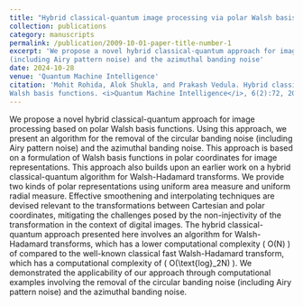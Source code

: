 ```yaml
---
title: "Hybrid classical-quantum image processing via polar Walsh basis functions"
collection: publications
category: manuscripts
permalink: /publication/2009-10-01-paper-title-number-1
excerpt: 'We propose a novel hybrid classical-quantum approach for image processing based on polar Walsh basis functions. Using this approach, we present an algorithm for the removal of the circular banding noise
(including Airy pattern noise) and the azimuthal banding noise'
date: 2024-10-28
venue: 'Quantum Machine Intelligence'
citation: 'Mohit Rohida, Alok Shukla, and Prakash Vedula. Hybrid classical-quantum image processing via polar
Walsh basis functions. <i>Quantum Machine Intelligence</i>, 6(2):72, 2024.'
---
```

We propose a novel hybrid classical-quantum approach for image processing based on polar Walsh basis functions. Using this approach, we present an algorithm for the removal of the circular banding noise (including Airy pattern noise) and the azimuthal banding noise. This approach is based on a formulation of Walsh basis functions in polar coordinates for image representations. This approach also builds upon an earlier work on a hybrid classical-quantum algorithm for Walsh-Hadamard transforms. We provide two kinds of polar representations using uniform area measure and uniform radial measure. Effective smoothening and interpolating techniques are devised relevant to the transformations between Cartesian and polar coordinates, mitigating the challenges posed by the non-injectivity of the transformation in the context of digital images. The hybrid classical-quantum approach presented here involves an algorithm for Walsh-Hadamard transforms, which has a lower computational complexity \( O(N) \) of compared to the well-known classical fast Walsh-Hadamard transform, which has a computational complexity of \( O(\text{log}_2N) \). We demonstrated the applicability of our approach through computational examples involving the removal of the circular banding noise (including Airy pattern noise) and the azimuthal banding noise.
